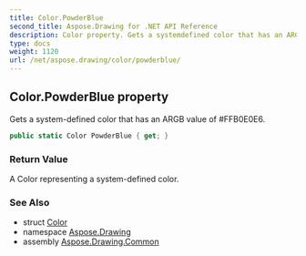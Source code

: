 ```yaml
---
title: Color.PowderBlue
second_title: Aspose.Drawing for .NET API Reference
description: Color property. Gets a systemdefined color that has an ARGB value of FFB0E0E6
type: docs
weight: 1120
url: /net/aspose.drawing/color/powderblue/
---
```

## Color.PowderBlue property

Gets a system-defined color that has an ARGB value of #FFB0E0E6.

```csharp
public static Color PowderBlue { get; }
```

### Return Value

A Color representing a system-defined color.

### See Also

* struct [Color](../)
* namespace [Aspose.Drawing](../../color/)
* assembly [Aspose.Drawing.Common](../../../)


